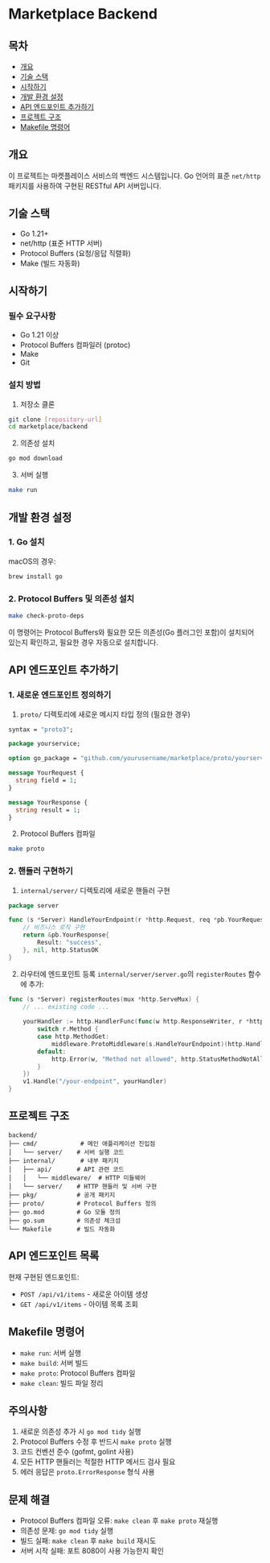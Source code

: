 # Marketplace Backend

## 목차
- [개요](#개요)
- [기술 스택](#기술-스택)
- [시작하기](#시작하기)
- [개발 환경 설정](#개발-환경-설정)
- [API 엔드포인트 추가하기](#api-엔드포인트-추가하기)
- [프로젝트 구조](#프로젝트-구조)
- [Makefile 명령어](#makefile-명령어)

## 개요
이 프로젝트는 마켓플레이스 서비스의 백엔드 시스템입니다. Go 언어의 표준 `net/http` 패키지를 사용하여 구현된 RESTful API 서버입니다.

## 기술 스택
- Go 1.21+
- net/http (표준 HTTP 서버)
- Protocol Buffers (요청/응답 직렬화)
- Make (빌드 자동화)

## 시작하기

### 필수 요구사항
- Go 1.21 이상
- Protocol Buffers 컴파일러 (protoc)
- Make
- Git

### 설치 방법
1. 저장소 클론
```bash
git clone [repository-url]
cd marketplace/backend
```

2. 의존성 설치
```bash
go mod download
```

3. 서버 실행
```bash
make run
```

## 개발 환경 설정

### 1. Go 설치
macOS의 경우:
```bash
brew install go
```

### 2. Protocol Buffers 및 의존성 설치
```bash
make check-proto-deps
```
이 명령어는 Protocol Buffers와 필요한 모든 의존성(Go 플러그인 포함)이 설치되어 있는지 확인하고, 필요한 경우 자동으로 설치합니다.

## API 엔드포인트 추가하기

### 1. 새로운 엔드포인트 정의하기
1. `proto/` 디렉토리에 새로운 메시지 타입 정의 (필요한 경우)
```protobuf
syntax = "proto3";

package yourservice;

option go_package = "github.com/yourusername/marketplace/proto/yourservice";

message YourRequest {
  string field = 1;
}

message YourResponse {
  string result = 1;
}
```

2. Protocol Buffers 컴파일
```bash
make proto
```

### 2. 핸들러 구현하기
1. `internal/server/` 디렉토리에 새로운 핸들러 구현
```go
package server

func (s *Server) HandleYourEndpoint(r *http.Request, req *pb.YourRequest) (*pb.YourResponse, *pb.ErrorResponse, int) {
    // 비즈니스 로직 구현
    return &pb.YourResponse{
        Result: "success",
    }, nil, http.StatusOK
}
```

2. 라우터에 엔드포인트 등록
`internal/server/server.go`의 `registerRoutes` 함수에 추가:
```go
func (s *Server) registerRoutes(mux *http.ServeMux) {
    // ... existing code ...
    
    yourHandler := http.HandlerFunc(func(w http.ResponseWriter, r *http.Request) {
        switch r.Method {
        case http.MethodGet:
            middleware.ProtoMiddleware(s.HandleYourEndpoint)(http.HandlerFunc(func(w http.ResponseWriter, r *http.Request) {})).ServeHTTP(w, r)
        default:
            http.Error(w, "Method not allowed", http.StatusMethodNotAllowed)
        }
    })
    v1.Handle("/your-endpoint", yourHandler)
}
```

## 프로젝트 구조
```
backend/
├── cmd/            # 메인 애플리케이션 진입점
│   └── server/    # 서버 실행 코드
├── internal/       # 내부 패키지
│   ├── api/       # API 관련 코드
│   │   └── middleware/  # HTTP 미들웨어
│   └── server/    # HTTP 핸들러 및 서버 구현
├── pkg/           # 공개 패키지
├── proto/         # Protocol Buffers 정의
├── go.mod         # Go 모듈 정의
├── go.sum         # 의존성 체크섬
└── Makefile       # 빌드 자동화
```

## API 엔드포인트 목록
현재 구현된 엔드포인트:
- `POST /api/v1/items` - 새로운 아이템 생성
- `GET /api/v1/items` - 아이템 목록 조회

## Makefile 명령어
- `make run`: 서버 실행
- `make build`: 서버 빌드
- `make proto`: Protocol Buffers 컴파일
- `make clean`: 빌드 파일 정리

## 주의사항
1. 새로운 의존성 추가 시 `go mod tidy` 실행
2. Protocol Buffers 수정 후 반드시 `make proto` 실행
3. 코드 컨벤션 준수 (gofmt, golint 사용)
4. 모든 HTTP 핸들러는 적절한 HTTP 메서드 검사 필요
5. 에러 응답은 `proto.ErrorResponse` 형식 사용

## 문제 해결
- Protocol Buffers 컴파일 오류: `make clean` 후 `make proto` 재실행
- 의존성 문제: `go mod tidy` 실행
- 빌드 실패: `make clean` 후 `make build` 재시도
- 서버 시작 실패: 포트 8080이 사용 가능한지 확인